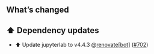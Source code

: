 ## What’s changed

## ⬆️ Dependency updates

- ⬆️ Update jupyterlab to v4.4.3 @[renovate[bot]](https://github.com/apps/renovate) ([#702](https://github.com/hassio-addons/addon-jupyterlab/pull/702))
